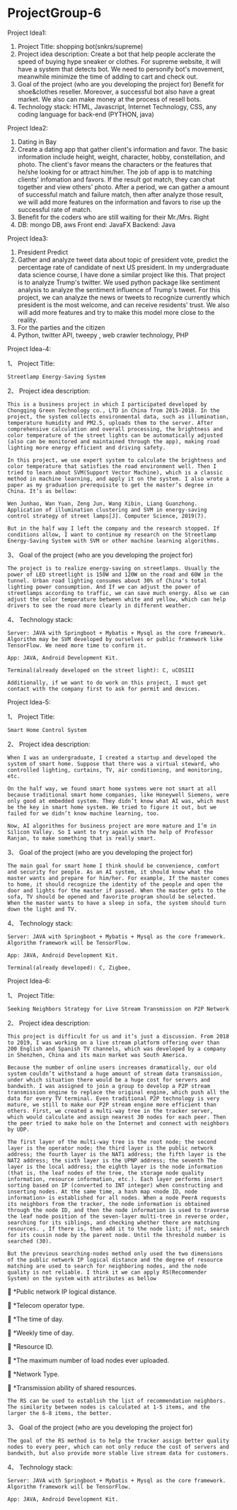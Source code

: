 # ProjectGroup-6

Project Idea1:
1. Project Title:
shopping bot(snkrs/supreme)
2. Project idea description:
Create a bot that help people acclerate the speed of buying hype sneaker or clothes. For supreme website, it will have a system that detects bot. We need to personify bot's movement, meanwhile minimize the time of adding to cart and check out. 
3. Goal of the project (who are you developing the project for)
Benefit for shoe&clothes reseller. Moreover, a successful bot also have a great market. We also can make money at the process of resell bots.
4. Technology stack:
HTML, Javascript, Internet Technology, CSS, any coding language for back-end (PYTHON, java)

Project Idea2:
1. Dating in Bay
2. Create a dating app that gather client's information and favor. The basic information include height, weight, character, hobby, constellation, and photo. The client's favor means the characters or the features that he/she looking for or attract him/her. The job of app is to matching clients' infomation and favors. If the result got match, they can chat together and view others' photo. After a period, we can gather a amount of successful match and failure match, then after analyze those result, we will add more features on the information and favors to rise up the successful rate of match. 
3. Benefit for the coders who are still waiting for their Mr./Mrs. Right
4. DB: mongo DB, aws  Front end: JavaFX  Backend: Java

Project Idea3:
1. President Predict
2. Gather and analyze tweet data about topic of president vote, predict the percentage rate of candidate of next US president. In my undergraduate data science course, I have done a similar project like this. That project is to analyze Trump's twitter. We used python package like sentiment analysis to analyze the sentiment influence of Trump's tweet. For this project, we can analyze the news or tweets to recognize currently which president is the most welcome, and can receive residents' trust. We also will add more features and try to make this model more close to the reality. 
3. For the parties and the citizen
4. Python, twitter API, tweepy , web crawler technology, PHP

Project Idea-4: 

1、	Project Title:

	Streetlamp Energy-Saving System
	
2、	Project idea description:

	This is a business project in which I participated developed by Chongqing Green Technology co., LTD in China from 2015-2018. In the project, the system collects environmental data, such as illumination, temperature humidity and PM2.5, uploads them to the server. After comprehensive calculation and overall processing, the brightness and color temperature of the street lights can be automatically adjusted (also can be monitored and maintained through the app), making road lighting more energy efficient and driving safety.
	
	In this project, we use expert system to calculate the brightness and color temperature that satisfies the road environment well. Then I tried to learn about SVM(Support Vector Machine), which is a classic method in machine learning, and apply it on the system. I also wrote a paper as my graduation prerequisite to get the master’s degree in China. It’s as bellow:
	
	Wen Junhao, Wan Yuan, Zeng Jun, Wang Xibin, Liang Guanzhong. Application of illumination clustering and SVM in energy-saving control strategy of street lamps[J]. Computer Science, 2019(7).
	
	But in the half way I left the company and the research stopped. If conditions allow, I want to continue my research on the Streetlamp Energy-Saving System with SVM or other machine learning algorithms.
	
3、	Goal of the project (who are you developing the project for)

	The project is to realize energy-saving on streetlamps. Usually the power of LED streetlight is 150W and 120W on the road and 60W in the tunnel. Urban road lighting consumes about 30% of China's total lighting power consumption. And If we can adjust the power of streetlamps according to traffic, we can save much energy. Also we can adjust the color temperature between white and yellow, which can help drivers to see the road more clearly in different weather.
	
4、	Technology stack:

	Server: JAVA with Springboot + Mybatis + Mysql as the core framework. Algorithm may be SVM developed by ourselves or public framework like TensorFlow. We need more time to confirm it.
	
	App: JAVA, Android Development Kit.
	
	Terminal(already developed on the street light): C, uCOSIII
	
	Additionally, if we want to do work on this project, I must get contact with the company first to ask for permit and devices. 


Project Idea-5: 

1、	Project Title:

	Smart Home Control System
	
2、	Project idea description:

	When I was an undergraduate, I created a startup and developed the system of smart home. Suppose that there was a virtual steward, who controlled lighting, curtains, TV, air conditioning, and monitoring, etc. 
	
	On the half way, we found smart home systems were not smart at all because traditional smart home companies, like Honeywell Siemens, were only good at embedded system. They didn’t know what AI was, which must be the key in smart home system. We tried to figure it out, but we failed for we didn’t know machine learning, too.
	
	Now, AI algorithms for business project are more mature and I’m in Silicon Valley. So I want to try again with the help of Professor Ranjan, to make something that is really smart.
	
3、	Goal of the project (who are you developing the project for)

	The main goal for smart home I think should be convenience, comfort and security for people. As an AI system, it should know what the master wants and prepare for him/her. For example, If the master comes to home, it should recognize the identity of the people and open the door and lights for the master if passed. When the master gets to the sofa, TV should be opened and favorite program should be selected. When the master wants to have a sleep in sofa, the system should turn down the light and TV.
	
4、	Technology stack:

	Server: JAVA with Springboot + Mybatis + Mysql as the core framework. Algorithm framework will be TensorFlow. 
	
	App: JAVA, Android Development Kit.
	
	Terminal(already developed): C, Zigbee, 


Project Idea-6: 

1、	Project Title:

	Seeking Neighbors Strategy for Live Stream Transmission on P2P Network
	
2、	Project idea description:

	This project is difficult for us and it’s just a discussion. From 2018 to 2019, I was working on a live stream platform offering over than 200 English and Spanish TV channels, which was developed by a company in Shenzhen, China and its main market was South America. 
	
	Because the number of online users increases dramatically, our old system couldn’t withstand a huge amount of stream data transmission, under which situation there would be a huge cost for servers and bandwith. I was assigned to join a group to develop a P2P stream transmission engine to replace the original engine, which push all the data for every TV terminal. Even traditional P2P technology is very mature, we still to make our P2P stream engine more efficient than others. First, we created a multi-way tree in the tracker server, which would calculate and assign nearest 30 nodes for each peer. Then the peer tried to make hole on the Internet and connect with neighbors by UDP. 
	
	The first layer of the multi-way tree is the root node; the second layer is the operator node; the third layer is the public network address; the fourth layer is the NAT1 address; the fifth layer is the NAT2 address; the sixth layer is the UPNP address; the seventh The layer is the local address; the eighth layer is the node information (that is, the leaf nodes of the tree, the storage node quality information, resource information, etc.). Each layer performs insert sorting based on IP (converted to INT integer) when constructing and inserting nodes. At the same time, a hash map <node ID, node information> is established for all nodes. When a node PeerA requests its neighbors from the tracker, the node information is obtained through the node ID, and then the node information is used to traverse the leaf node position of the seven-layer multi-tree in reverse order, searching for its siblings, and checking whether there are matching resources. , If there is, then add it to the node list; if not, search for its cousin node by the parent node. Until the threshold number is searched (30).
	
	But the previous searching-nodes method only used the two dimensions of the public network IP logical distance and the degree of resource matching are used to search for neighboring nodes, and the node quality is not reliable. I think it we can apply RS(Recommender System) on the system with attributes as bellow
	
		*Public network IP logical distance.

		*Telecom operator type.

		*The time of day.

		*Weekly time of day.

		*Resource ID.

		*The maximum number of load nodes ever uploaded.

		*Network Type.

		*Transmission ability of shared resources.

	The RS can be used to establish the list of recommendation neighbors. The similarity between nodes is calculated at 1-5 items, and the larger the 6-8 items, the better.
	
3、	Goal of the project (who are you developing the project for)

	The goal of the RS method is to help the tracker assign better quality nodes to every peer, which can not only reduce the cost of servers and bandwith, but also provide more stable live stream data for customers.
	
4、	Technology stack:

	Server: JAVA with Springboot + Mybatis + Mysql as the core framework. Algorithm framework will be TensorFlow. 
	
	App: JAVA, Android Development Kit.


